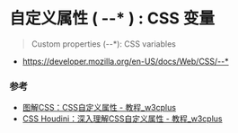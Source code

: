 # 自定义属性 ( --* ) : CSS 变量

> Custom properties (--*): CSS variables

- <https://developer.mozilla.org/en-US/docs/Web/CSS/--*>


### 参考

- [图解CSS：CSS自定义属性 - 教程_w3cplus](https://www.w3cplus.com/css/css-custom-property.html)
- [CSS Houdini：深入理解CSS自定义属性 - 教程_w3cplus](https://www.w3cplus.com/css/css-property-and-value-in-css-houdini.html)


